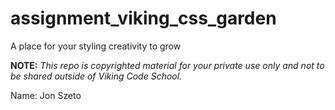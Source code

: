 assignment_viking_css_garden
============================

A place for your styling creativity to grow


**NOTE:** *This repo is copyrighted material for your private use only and not to be shared outside of Viking Code School.*

Name: Jon Szeto
